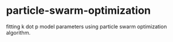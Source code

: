 # particle-swarm-optimization

fitting k dot p model parameters using particle swarm optimization algorithm.

